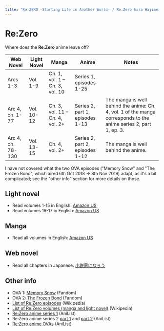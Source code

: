 ```yaml
---
title: "Re:ZERO -Starting Life in Another World- / Re:Zero kara Hajimeru Isekai Seikatsu"
---
```


# Re:Zero

Where does the **Re:Zero** anime leave off?

<table>
    <thead>
        <tr>
            <th>Web Novel</th>
            <th>Light Novel</th>
            <th>Manga</th>
            <th>Anime</th>
            <th>Notes</th>
        </tr>
    </thead>
    <tbody>
        <tr>
            <td>Arcs 1-3</td>
            <td>Vol. 1-9</td>
            <td>Ch. 1, vol. 1 – Ch. 3, vol. 10</td>
            <td>Series 1, episodes 1-25</td>
            <td> </td>
        </tr>
        <tr>
            <td>Arc 4, ch. 1-77</td>
            <td>Vol. 10-12</td>
            <td>Ch. 3, vol. 11 – Ch. 4, vol. 2+ </td>
            <td>Series 2, part 1, episodes 1-13</td>
            <td>The manga is well behind the anime: Ch. 4, vol. 1 of the manga corresponds to the anime series 2, part 1, ep. 3. </td>
        </tr>
        <tr>
            <td>Arc 4, ch. 78-130</td>
            <td>Vol. 13-15</td>
            <td>Ch. 4, vol. 2+ </td>
            <td>Series 2, part 2, episodes 1-12</td>
            <td>The manga is well behind the anime.</td>
        </tr>
    </tbody>
</table>

I have not covered what the two OVA episodes ("Memory Snow" and "The Frozen Bond", which aired 6th Oct 2018 -> 8th Nov 2019) adapt, as it's a bit complicated; see the "other info" section for more details on those.

## Light novel

* Read volumes 1-15 in English: [Amazon US](https://www.amazon.com/dp/B084YX78DJ)
* Read volumes 16-17 in English: [Amazon US](https://www.amazon.com/dp/B094NN486N)

## Manga

* Read all volumes in English: [Amazon US](https://www.amazon.com/dp/B07JKPPSBN)

## Web novel

* Read all chapters in Japanese: [小説家になろう](https://ncode.syosetu.com/n2267be/)

## Other info

* OVA 1: [Memory Snow](https://rezero.fandom.com/wiki/Re:Zero_OVA#Adaptation) (Fandom)
* OVA 2: [The Frozen Bond](https://rezero.fandom.com/wiki/Re:Zero_OVA_2) (Fandom)
* [List of Re:Zero episodes](https://en.wikipedia.org/wiki/List_of_Re:Zero_%E2%88%92_Starting_Life_in_Another_World_episodes) (Wikipedia)
* [List of Re:Zero volumes (manga and light novel)](https://en.wikipedia.org/wiki/List_of_Re:Zero_%E2%88%92_Starting_Life_in_Another_World_volumes) (Wikipedia)
* [Re:Zero anime series 1](https://anilist.co/anime/21355/ReZero-kara-Hajimeru-Isekai-Seikatsu/) (AniList)
* Re:Zero anime series 2 [part 1](https://anilist.co/anime/108632/ReZero-kara-Hajimeru-Isekai-Seikatsu-2nd-Season/) and [part 2](https://anilist.co/anime/119661/ReZero-kara-Hajimeru-Isekai-Seikatsu-2nd-Season-Part-2/) (AniList)
* [Re:Zero anime OVAs](https://anilist.co/anime/100049/ReZero-kara-Hajimeru-Isekai-Seikatsu-OVA/) (AniList)
